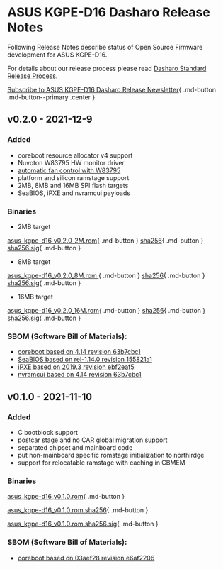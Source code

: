 # ASUS KGPE-D16 Dasharo Release Notes

Following Release Notes describe status of Open Source Firmware development for
ASUS KGPE-D16.

For details about our release process please read
[Dasharo Standard Release Process](../../dev-proc/standard-release-process.md).

[Subscribe to ASUS KGPE-D16 Dasharo Release Newsletter](https://newsletter.3mdeb.com/subscription/ozes4Jxuo){ .md-button .md-button--primary .center }

## v0.2.0 - 2021-12-9

### Added
  
- coreboot resource allocator v4 support
- Nuvoton W83795 HW monitor driver
- [automatic fan control with W83795](fan-control.md)
- platform and silicon ramstage support
- 2MB, 8MB and 16MB SPI flash targets
- SeaBIOS, iPXE and nvramcui payloads

### Binaries

* 2MB target

[asus_kgpe-d16_v0.2.0_2M.rom](https://3mdeb.com/open-source-firmware/Dasharo/asus_kgpe-d16/asus_kgpe-d16_v0.2.0_2M.rom){ .md-button }
[sha256](https://3mdeb.com/open-source-firmware/Dasharo/asus_kgpe-d16/asus_kgpe-d16_v0.2.0_2M.rom.sha256){ .md-button }
[sha256.sig](https://3mdeb.com/open-source-firmware/Dasharo/asus_kgpe-d16/asus_kgpe-d16_v0.2.0_2M.rom.sha256.sig){ .md-button }

* 8MB target

[asus_kgpe-d16_v0.2.0_8M.rom ](https://3mdeb.com/open-source-firmware/Dasharo/asus_kgpe-d16/asus_kgpe-d16_v0.2.0_8M.rom){ .md-button }
[sha256](https://3mdeb.com/open-source-firmware/Dasharo/asus_kgpe-d16/asus_kgpe-d16_v0.2.0_8M.rom.sha256){ .md-button }
[sha256.sig](https://3mdeb.com/open-source-firmware/Dasharo/asus_kgpe-d16/asus_kgpe-d16_v0.2.0_8M.rom.sha256.sig){ .md-button }

* 16MB target

[asus_kgpe-d16_v0.2.0_16M.rom](https://3mdeb.com/open-source-firmware/Dasharo/asus_kgpe-d16/asus_kgpe-d16_v0.2.0_16M.rom){ .md-button }
[sha256](https://3mdeb.com/open-source-firmware/Dasharo/asus_kgpe-d16/asus_kgpe-d16_v0.2.0_16M.rom.sha256){ .md-button }
[sha256.sig](https://3mdeb.com/open-source-firmware/Dasharo/asus_kgpe-d16/asus_kgpe-d16_v0.2.0_16M.rom.sha256.sig){ .md-button }

### SBOM (Software Bill of Materials):

- [coreboot based on 4.14 revision 63b7cbc1](https://github.com/Dasharo/coreboot/commit/63b7cbc1)
- [SeaBIOS based on rel-1.14.0 revision 155821a1](https://review.coreboot.org/plugins/gitiles/seabios/+/155821a1)
- [iPXE based on 2019.3 revision ebf2eaf5](https://github.com/ipxe/ipxe/commit/ebf2eaf5)
- [nvramcui based on 4.14 revision 63b7cbc1](https://github.com/Dasharo/coreboot/blob/63b7cbc1/payloads/nvramcui/nvramcui.c)

## v0.1.0 - 2021-11-10

### Added
  
- C bootblock support
- postcar stage and no CAR global migration support
- separated chipset and mainboard code
- put non-mainboard specific romstage initialization to northirdge
- support for relocatable ramstage with caching in CBMEM

### Binaries

[asus_kgpe-d16_v0.1.0.rom](https://3mdeb.com/open-source-firmware/Dasharo/asus_kgpe-d16/asus_kgpe-d16_v0.1.0.rom){ .md-button }

[asus_kgpe-d16_v0.1.0.rom.sha256](https://3mdeb.com/open-source-firmware/Dasharo/asus_kgpe-d16/asus_kgpe-d16_v0.1.0.rom.sha256){ .md-button }

[asus_kgpe-d16_v0.1.0.rom.sha256.sig](https://3mdeb.com/open-source-firmware/Dasharo/asus_kgpe-d16/asus_kgpe-d16_v0.1.0.rom.sha256.sig){ .md-button }

### SBOM (Software Bill of Materials):

- [coreboot based on 03aef28 revision e6af2206](https://github.com/Dasharo/coreboot/tree/e6af2206)
